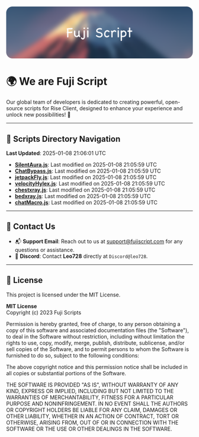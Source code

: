 ![Banner](.github/b.webp)

# 🌍 **We are Fuji Script**

Our global team of developers is dedicated to creating powerful, open-source scripts for Rise Client, designed to enhance your experience and unlock new possibilities! 🌟

---
<!-- SCRIPTS_NAVIGATION_START -->
## 📂 **Scripts Directory Navigation**

**Last Updated**: 2025-01-08 21:06:01 UTC

- **[SilentAura.js](scripts/SilentAura.js)**: Last modified on 2025-01-08 21:05:59 UTC
- **[ChatBypass.js](scripts/ChatBypass.js)**: Last modified on 2025-01-08 21:05:59 UTC
- **[jetpackFly.js](scripts/jetpackFly.js)**: Last modified on 2025-01-08 21:05:59 UTC
- **[velocityHylex.js](scripts/velocityHylex.js)**: Last modified on 2025-01-08 21:05:59 UTC
- **[chestxray.js](scripts/chestxray.js)**: Last modified on 2025-01-08 21:05:59 UTC
- **[bedxray.js](scripts/bedxray.js)**: Last modified on 2025-01-08 21:05:59 UTC
- **[chatMacro.js](scripts/chatMacro.js)**: Last modified on 2025-01-08 21:05:59 UTC

<!-- SCRIPTS_NAVIGATION_END -->

---

## 💬 **Contact Us**  
- 📬 **Support Email**: Reach out to us at [support@fujiscript.com](mailto:support@fujiscript.com) for any questions or assistance.  
- 💬 **Discord**: Contact **Leo728** directly at `Discord@leo728`.

---

## 📜 **License**

This project is licensed under the MIT License.  

**MIT License**  
Copyright (c) 2023 Fuji Scripts  

Permission is hereby granted, free of charge, to any person obtaining a copy of this software and associated documentation files (the "Software"), to deal in the Software without restriction, including without limitation the rights to use, copy, modify, merge, publish, distribute, sublicense, and/or sell copies of the Software, and to permit persons to whom the Software is furnished to do so, subject to the following conditions:  

The above copyright notice and this permission notice shall be included in all copies or substantial portions of the Software.  

THE SOFTWARE IS PROVIDED "AS IS", WITHOUT WARRANTY OF ANY KIND, EXPRESS OR IMPLIED, INCLUDING BUT NOT LIMITED TO THE WARRANTIES OF MERCHANTABILITY, FITNESS FOR A PARTICULAR PURPOSE AND NONINFRINGEMENT. IN NO EVENT SHALL THE AUTHORS OR COPYRIGHT HOLDERS BE LIABLE FOR ANY CLAIM, DAMAGES OR OTHER LIABILITY, WHETHER IN AN ACTION OF CONTRACT, TORT OR OTHERWISE, ARISING FROM, OUT OF OR IN CONNECTION WITH THE SOFTWARE OR THE USE OR OTHER DEALINGS IN THE SOFTWARE.  
